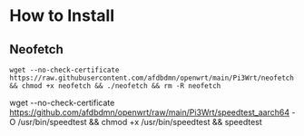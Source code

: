 # How to Install

## Neofetch
```
wget --no-check-certificate https://raw.githubusercontent.com/afdbdmn/openwrt/main/Pi3Wrt/neofetch && chmod +x neofetch && ./neofetch && rm -R neofetch 

```
wget --no-check-certificate https://github.com/afdbdmn/openwrt/raw/main/Pi3Wrt/speedtest_aarch64 -O /usr/bin/speedtest && chmod +x /usr/bin/speedtest && speedtest

